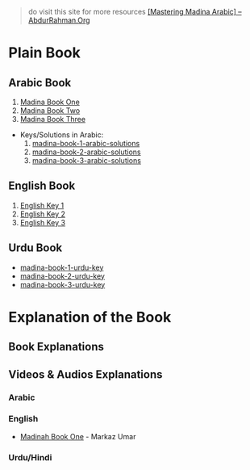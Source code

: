 > do visit this site for more resources [\[Mastering Madina Arabic\] – AbdurRahman.Org](https://abdurrahman.org/arabic-learning/madina-arabic/)
# Plain Book

## Arabic Book
1. [Madina Book One](Madina%20Book%20One.pdf)
2. [Madina Book Two](Madina%20Book%20Two.pdf)
3. [Madina Book Three](Madina%20Book%20Three.pdf)
- Keys/Solutions in Arabic:
	1. [madina-book-1-arabic-solutions](Arabic%20Key/madina-book-1-arabic-solutions.pdf)
	2. [madina-book-2-arabic-solutions](Arabic%20Key/madina-book-2-arabic-solutions.pdf)
	3. [madina-book-3-arabic-solutions](Arabic%20Key/madina-book-3-arabic-solutions.pdf)

## English Book
1. [English Key 1](English%20Keys/Madina%20Book%201%20-%20English%20Key.pdf) 
2. [English Key 2](English%20Keys/Madina%20Book%202%20-%20English%20Key.pdf) 
3. [English Key 3](English%20Keys/Madina%20Book%203%20-%20English%20Key.pdf) 

## Urdu Book
- [madina-book-1-urdu-key](Urdu%20Keys/madina-book-1-urdu-key.pdf)
- [madina-book-2-urdu-key](Urdu%20Keys/madina-book-2-urdu-key.pdf)
- [madina-book-3-urdu-key](Urdu%20Keys/madina-book-3-urdu-key.pdf)

# Explanation of the Book

## Book Explanations

## Videos & Audios Explanations
### Arabic
### English
- [Madinah Book One](https://www.youtube.com/playlist?list=PLwaFGPSu2RklErVOaMdF6Nvs7-WtMVF5j) - Markaz Umar 
### Urdu/Hindi
